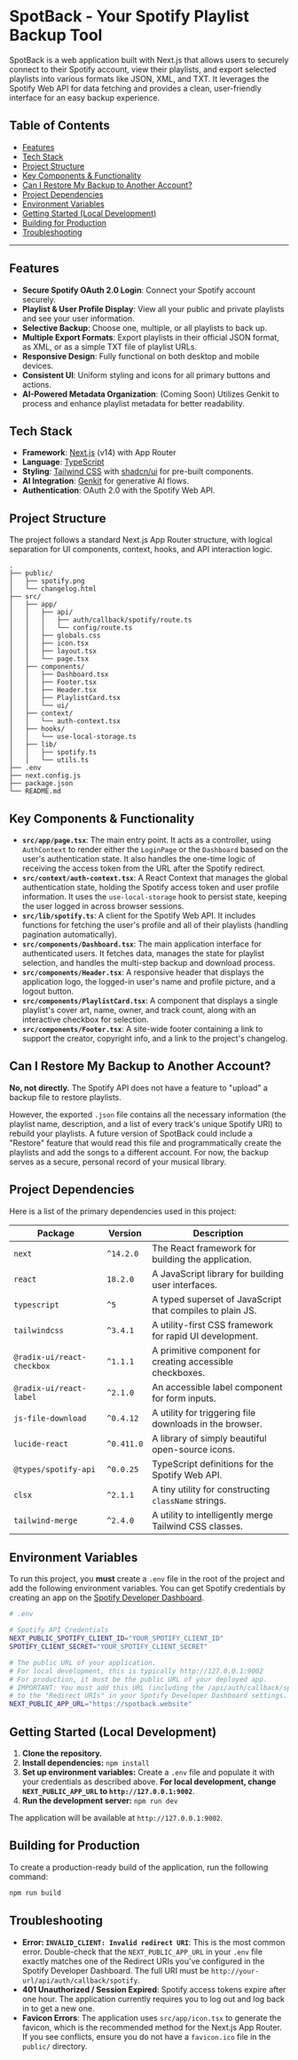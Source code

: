 # SpotBack - Your Spotify Playlist Backup Tool

SpotBack is a web application built with Next.js that allows users to securely connect to their Spotify account, view their playlists, and export selected playlists into various formats like JSON, XML, and TXT. It leverages the Spotify Web API for data fetching and provides a clean, user-friendly interface for an easy backup experience.

## Table of Contents

- [Features](#features)
- [Tech Stack](#tech-stack)
- [Project Structure](#project-structure)
- [Key Components & Functionality](#key-components--functionality)
- [Can I Restore My Backup to Another Account?](#can-i-restore-my-backup-to-another-account)
- [Project Dependencies](#project-dependencies)
- [Environment Variables](#environment-variables)
- [Getting Started (Local Development)](#getting-started-local-development)
- [Building for Production](#building-for-production)
- [Troubleshooting](#troubleshooting)

---

## Features

- **Secure Spotify OAuth 2.0 Login**: Connect your Spotify account securely.
- **Playlist & User Profile Display**: View all your public and private playlists and see your user information.
- **Selective Backup**: Choose one, multiple, or all playlists to back up.
- **Multiple Export Formats**: Export playlists in their official JSON format, as XML, or as a simple TXT file of playlist URLs.
- **Responsive Design**: Fully functional on both desktop and mobile devices.
- **Consistent UI**: Uniform styling and icons for all primary buttons and actions.
- **AI-Powered Metadata Organization**: (Coming Soon) Utilizes Genkit to process and enhance playlist metadata for better readability.

## Tech Stack

- **Framework**: [Next.js](https://nextjs.org/) (v14) with App Router
- **Language**: [TypeScript](https://www.typescriptlang.org/)
- **Styling**: [Tailwind CSS](https://tailwindcss.com/) with [shadcn/ui](https://ui.shadcn.com/) for pre-built components.
- **AI Integration**: [Genkit](https://firebase.google.com/docs/genkit) for generative AI flows.
- **Authentication**: OAuth 2.0 with the Spotify Web API.

## Project Structure

The project follows a standard Next.js App Router structure, with logical separation for UI components, context, hooks, and API interaction logic.

```
.
├── public/
│   ├── spotify.png
│   └── changelog.html
├── src/
│   ├── app/
│   │   ├── api/
│   │   │   ├── auth/callback/spotify/route.ts
│   │   │   └── config/route.ts
│   │   ├── globals.css
│   │   ├── icon.tsx
│   │   ├── layout.tsx
│   │   └── page.tsx
│   ├── components/
│   │   ├── Dashboard.tsx
│   │   ├── Footer.tsx
│   │   ├── Header.tsx
│   │   ├── PlaylistCard.tsx
│   │   └── ui/
│   ├── context/
│   │   └── auth-context.tsx
│   ├── hooks/
│   │   └── use-local-storage.ts
│   ├── lib/
│   │   ├── spotify.ts
│   │   └── utils.ts
├── .env
├── next.config.js
├── package.json
└── README.md
```

## Key Components & Functionality

- **`src/app/page.tsx`**: The main entry point. It acts as a controller, using `AuthContext` to render either the `LoginPage` or the `Dashboard` based on the user's authentication state. It also handles the one-time logic of receiving the access token from the URL after the Spotify redirect.
- **`src/context/auth-context.tsx`**: A React Context that manages the global authentication state, holding the Spotify access token and user profile information. It uses the `use-local-storage` hook to persist state, keeping the user logged in across browser sessions.
- **`src/lib/spotify.ts`**: A client for the Spotify Web API. It includes functions for fetching the user's profile and all of their playlists (handling pagination automatically).
- **`src/components/Dashboard.tsx`**: The main application interface for authenticated users. It fetches data, manages the state for playlist selection, and handles the multi-step backup and download process.
- **`src/components/Header.tsx`**: A responsive header that displays the application logo, the logged-in user's name and profile picture, and a logout button.
- **`src/components/PlaylistCard.tsx`**: A component that displays a single playlist's cover art, name, owner, and track count, along with an interactive checkbox for selection.
- **`src/components/Footer.tsx`**: A site-wide footer containing a link to support the creator, copyright info, and a link to the project's changelog.


## Can I Restore My Backup to Another Account?

**No, not directly.** The Spotify API does not have a feature to "upload" a backup file to restore playlists.

However, the exported `.json` file contains all the necessary information (the playlist name, description, and a list of every track's unique Spotify URI) to rebuild your playlists. A future version of SpotBack could include a "Restore" feature that would read this file and programmatically create the playlists and add the songs to a different account. For now, the backup serves as a secure, personal record of your musical library.

## Project Dependencies

Here is a list of the primary dependencies used in this project:

| Package               | Version    | Description                                                 |
| --------------------- | ---------- | ----------------------------------------------------------- |
| `next`                | `^14.2.0`  | The React framework for building the application.           |
| `react`               | `18.2.0`   | A JavaScript library for building user interfaces.          |
| `typescript`          | `^5`       | A typed superset of JavaScript that compiles to plain JS.   |
| `tailwindcss`         | `^3.4.1`   | A utility-first CSS framework for rapid UI development.     |
| `@radix-ui/react-checkbox` | `^1.1.1` | A primitive component for creating accessible checkboxes. |
| `@radix-ui/react-label`| `^2.1.0`   | An accessible label component for form inputs.              |
| `js-file-download`    | `^0.4.12`  | A utility for triggering file downloads in the browser.     |
| `lucide-react`        | `^0.411.0` | A library of simply beautiful open-source icons.            |
| `@types/spotify-api`  | `^0.0.25`  | TypeScript definitions for the Spotify Web API.             |
| `clsx`                | `^2.1.1`   | A tiny utility for constructing `className` strings.        |
| `tailwind-merge`      | `^2.4.0`   | A utility to intelligently merge Tailwind CSS classes.      |


## Environment Variables

To run this project, you **must** create a `.env` file in the root of the project and add the following environment variables. You can get Spotify credentials by creating an app on the [Spotify Developer Dashboard](https://developer.spotify.com/dashboard/).

```bash
# .env

# Spotify API Credentials
NEXT_PUBLIC_SPOTIFY_CLIENT_ID="YOUR_SPOTIFY_CLIENT_ID"
SPOTIFY_CLIENT_SECRET="YOUR_SPOTIFY_CLIENT_SECRET"

# The public URL of your application.
# For local development, this is typically http://127.0.0.1:9002
# For production, it must be the public URL of your deployed app.
# IMPORTANT: You must add this URL (including the /api/auth/callback/spotify part)
# to the "Redirect URIs" in your Spotify Developer Dashboard settings.
NEXT_PUBLIC_APP_URL="https://spotback.website"
```

## Getting Started (Local Development)

1.  **Clone the repository.**
2.  **Install dependencies:** `npm install`
3.  **Set up environment variables:** Create a `.env` file and populate it with your credentials as described above. **For local development, change `NEXT_PUBLIC_APP_URL` to `http://127.0.0.1:9002`**.
4.  **Run the development server:** `npm run dev`

The application will be available at `http://127.0.0.1:9002`.

## Building for Production

To create a production-ready build of the application, run the following command:

```bash
npm run build
```

## Troubleshooting

- **Error: `INVALID_CLIENT: Invalid redirect URI`**: This is the most common error. Double-check that the `NEXT_PUBLIC_APP_URL` in your `.env` file exactly matches one of the Redirect URIs you've configured in the Spotify Developer Dashboard. The full URI must be `http://your-url/api/auth/callback/spotify`.
- **401 Unauthorized / Session Expired**: Spotify access tokens expire after one hour. The application currently requires you to log out and log back in to get a new one.
- **Favicon Errors**: The application uses `src/app/icon.tsx` to generate the favicon, which is the recommended method for the Next.js App Router. If you see conflicts, ensure you do not have a `favicon.ico` file in the `public/` directory.
